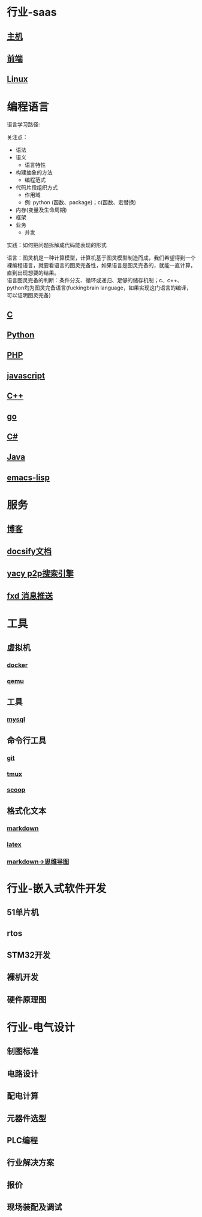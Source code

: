 # 行业-saas
## [主机](resource/host.md)
## [前端](resource/front.md)
## [Linux](resource/linux.md)


# 编程语言
语言学习路径:

关注点：
- 语法
- 语义
  - 语言特性
- 构建抽象的方法
  - 编程范式
- 代码片段组织方式
  - 作用域
  - 例: python (函数、package)；c(函数、宏替换)
- 内存(变量及生命周期)
- 框架
- 业务
  - 并发

实践：如何把问题拆解成代码能表现的形式

语言：图灵机是一种计算模型，计算机基于图灵模型制造而成，我们希望得到一个裸编程语言，就要看语言的图灵完备性，如果语言是图灵完备的，就能一直计算，直到出现想要的结果。\
语言图灵完备的判断：条件分支、循环或递归、足够的储存机制；c、c++、python均为图灵完备语言(fuckingbrain language，如果实现这门语言的编译，可以证明图灵完备)

## [C](resource/c.md)
## [Python](resource/python.md)
## [PHP](resource/PHP.md)
## [javascript](resource/javscript.md)
## [C++](resource/c++.md)
## [go](resource/go.md)
## [C#](resource/C#.md)
## [Java](resource/Java.md)
## [emacs-lisp](resource/emacs-lisp.md)


# 服务
## [博客](resource/blog.md)
## [docsify文档](resource/docs.md)
## [yacy p2p搜索引擎](resource/yacy.md)
## [fxd 消息推送](resource/fxd.md)

# 工具
## 虚拟机
### [docker](resource/docker.md)
### [qemu](resource/qemu.md)
## 工具
### [mysql](resource/mysql.md)
## 命令行工具
### [git](resource/git.md)
### [tmux](resource/tmux.md)
### [scoop](resource/scoop.md)
## 格式化文本
### [markdown](https://markdown.com.cn/basic-syntax/htmls.html)
### [latex](resource/latex.md)
### [markdown->思维导图](resource/markmap.md)

# 行业-嵌入式软件开发
## 51单片机
## rtos
## STM32开发
## 裸机开发
## 硬件原理图

# 行业-电气设计
## 制图标准
## 电路设计
## 配电计算
## 元器件选型
## PLC编程
## 行业解决方案
## 报价
## 现场装配及调试
